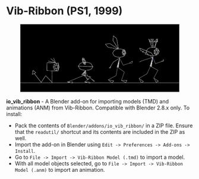 # Vib-Ribbon (PS1, 1999)

<center><img src="img/cast.gif" title="OK, time to try the 'bronze course!'" width=85%></center>

**io_vib_ribbon** - A Blender add-on for importing models (TMD) and animations (ANM) from Vib-Ribbon. Compatible with Blender 2.8.x only. To install:
  * Pack the contents of `Blender/addons/io_vib_ribbon/` in a ZIP file. Ensure that the `readutil/` shortcut and its contents are included in the ZIP as well.
  * Import the add-on in Blender using `Edit -> Preferences -> Add-ons -> Install`.
  * Go to `File -> Import -> Vib-Ribbon Model (.tmd)` to import a model.
  * With all model objects selected, go to `File -> Import -> Vib-Ribbon Model (.anm)` to import an animation.
